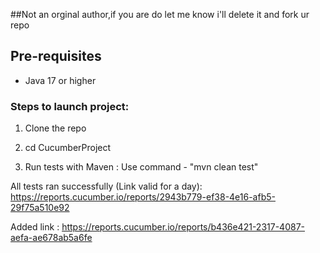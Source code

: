 ##Not an orginal author,if you are do let me know i'll delete it and fork ur repo

## Pre-requisites

* Java 17 or higher


### Steps to launch project:

1. Clone the repo
   
2. cd CucumberProject

3. Run tests with Maven : Use command - "mvn clean test"

All tests ran successfully (Link valid for a day): https://reports.cucumber.io/reports/2943b779-ef38-4e16-afb5-29f75a510e92

Added link : https://reports.cucumber.io/reports/b436e421-2317-4087-aefa-ae678ab5a6fe
